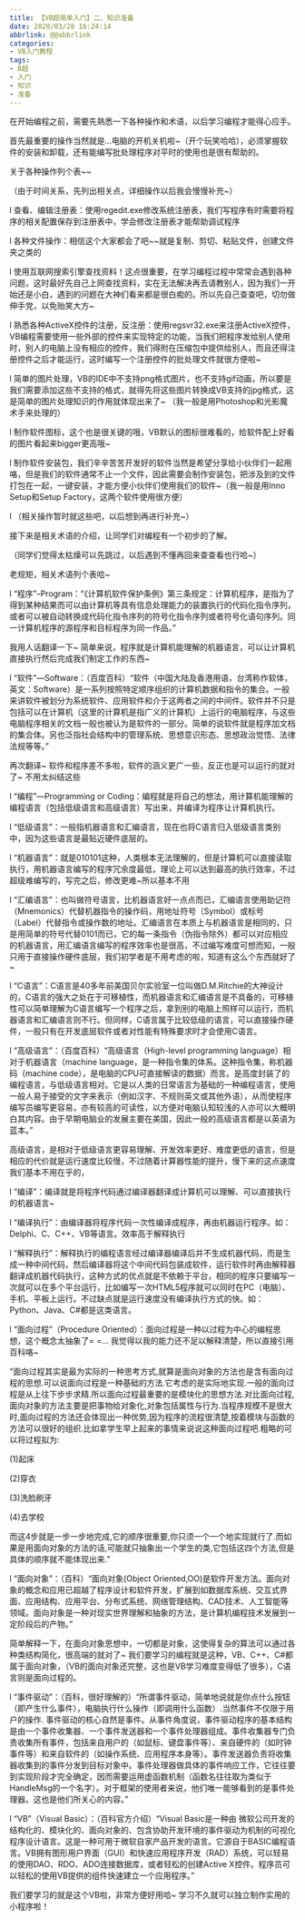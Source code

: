 ```yaml
---
title: 【VB超简单入门】二、知识准备
date: 2020/03/28 16:24:14
abbrlink: @@abbrlink
categories:
- VB入门教程
tags:
- B超
- 入门
- 知识
- 准备
---
```

在开始编程之前，需要先熟悉一下各种操作和术语，以后学习编程才能得心应手。

首先最重要的操作当然就是…电脑的开机关机啦~（开个玩笑哈哈），必须掌握软件的安装和卸载，还有能编写批处理程序对平时的使用也是很有帮助的。

 

关于各种操作列个表~~

（由于时间关系，先列出相关点，详细操作以后我会慢慢补充~）

 

l 查看、编辑注册表：使用regedit.exe修改系统注册表，我们写程序有时需要将程序的相关配置保存到注册表中，学会修改注册表才能帮助调试程序

 

l 各种文件操作：相信这个大家都会了吧~~就是复制、剪切、粘贴文件，创建文件夹之类的

 

l 使用互联网搜索引擎查找资料！这点很重要，在学习编程过程中常常会遇到各种问题，这时最好先自己上网查找资料，实在无法解决再去请教别人，因为我们一开始还是小白，遇到的问题在大神们看来都是很白痴的。所以先自己查查吧，切勿做伸手党，以免贻笑大方~

 

l 熟悉各种ActiveX控件的注册，反注册：使用regsvr32.exe来注册ActiveX控件，VB编程需要使用一些外部的控件来实现特定的功能，当我们把程序发给别人使用时，别人的电脑上没有相应的控件，我们得附在压缩包中提供给别人，而且还得注册控件之后才能运行，这时编写一个注册控件的批处理文件就很方便啦~

 

l 简单的图片处理，VB的IDE中不支持png格式图片，也不支持gif动画，所以要是我们需要添加这些不支持的格式，就得先将这些图片转换成VB支持的jpg格式，这是简单的图片处理知识的作用就体现出来了~ （我一般是用Photoshop和光影魔术手来处理的）

 

l 制作软件图标，这个也是很关键的哦，VB默认的图标很难看的，给软件配上好看的图片看起来bigger更高哦~

 

l 制作软件安装包，我们辛辛苦苦开发好的软件当然是希望分享给小伙伴们一起用咯，但是我们的软件通常不止一个文件，因此需要会制作安装包，把涉及到的文件打包在一起，一键安装，才能方便小伙伴们使用我们的软件~（我一般是用Inno Setup和Setup Factory，这两个软件使用很方便）

 

l （相关操作暂时就这些吧，以后想到再进行补充~）

 

接下来是相关术语的介绍，让同学们对编程有一个初步的了解。

（同学们觉得太枯燥可以先跳过，以后遇到不懂再回来查查看也行哈~）

老规矩，相关术语列个表哈~

 

l “程序”–Program：“《计算机软件保护条例》第三条规定：计算机程序，是指为了得到某种结果而可以由计算机等具有信息处理能力的装置执行的代码化指令序列，或者可以被自动转换成代码化指令序列的符号化指令序列或者符号化语句序列。同一计算机程序的源程序和目标程序为同一作品。”

我用人话翻译一下~ 简单来说，程序就是计算机能理解的机器语言，可以让计算机直接执行然后完成我们制定工作的东西~

 

l “软件”—Software：（百度百科）“软件（中国大陆及香港用语，台湾称作软体，英文：Software）是一系列按照特定顺序组织的计算机数据和指令的集合。一般来讲软件被划分为系统软件、应用软件和介于这两者之间的中间件。软件并不只是包括可以在计算机（这里的计算机是指广义的计算机）上运行的电脑程序，与这些电脑程序相关的文档一般也被认为是软件的一部分。简单的说软件就是程序加文档的集合体。另也泛指社会结构中的管理系统、思想意识形态、思想政治觉悟、法律法规等等。”

再次翻译~ 软件和程序差不多啦，软件的涵义更广一些，反正也是可以运行的就对了~ 不用太纠结这些

 

l “编程”—Programming or Coding：编程就是将自己的想法，用计算机能理解的编程语言（包括低级语言和高级语言）写出来，并编译为程序让计算机执行。

 

l “低级语言”：一般指机器语言和汇编语言，现在也将C语言归入低级语言类别中，因为这些语言是最贴近硬件底层的。

 

l “机器语言”：就是010101这种，人类根本无法理解的，但是计算机可以直接读取执行，用机器语言编写的程序冗余度最低，理论上可以达到最高的执行效率，不过超级难编写的，写完之后，修改更难~所以基本不用

 

l “汇编语言”：也叫做符号语言，比机器语言好一点点而已，汇编语言使用助记符（Mnemonics）代替机器指令的操作码，用地址符号（Symbol）或标号（Label）代替指令或操作数的地址。汇编语言在本质上与机器语言是相同的，只是用简单的符号代替0101而已，它的每一条指令（伪指令除外）都可以对应相应的机器语言，用汇编语言编写的程序效率也是很高，不过编写难度可想而知，一般只用于直接操作硬件底层，我们初学者是不用考虑的啦，知道有这么个东西就好了~

 

l “C语言”：C语言是40多年前美国贝尔实验室一位叫做D.M.Ritchie的大神设计的，C语言的强大之处在于可移植性，而机器语言和汇编语言是不具备的，可移植性可以简单理解为C语言编写一个程序之后，拿到别的电脑上照样可以运行，而机器语言和汇编语言则不行。但同样，C语言属于比较低级的语言，可以直接操作硬件，一般只有在开发底层软件或者对性能有特殊要求时才会使用C语言。

 

l “高级语言”：（百度百科）“高级语言（High-level programming language）相对于机器语言（machine language，是一种指令集的体系。这种指令集，称机器码（machine code），是电脑的CPU可直接解读的数据）而言。是高度封装了的编程语言，与低级语言相对。它是以人类的日常语言为基础的一种编程语言，使用一般人易于接受的文字来表示（例如汉字、不规则英文或其他外语），从而使程序编写员编写更容易，亦有较高的可读性，以方便对电脑认知较浅的人亦可以大概明白其内容。由于早期电脑业的发展主要在美国，因此一般的高级语言都是以英语为蓝本。”

高级语言，是相对于低级语言更容易理解、开发效率更好、难度更低的语言，但是相应的代价就是运行速度比较慢，不过随着计算器性能的提升，慢下来的这点速度我们基本不用在乎的，

 

l “编译”：编译就是将程序代码通过编译器翻译成计算机可以理解、可以直接执行的机器语言~

 

l “编译执行”：由编译器将程序代码一次性编译成程序，再由机器运行程序。如：Delphi、C、C++、VB等语言。效率高于解释执行

 

l “解释执行”：解释执行的编程语言经过编译器编译后并不生成机器代码，而是生成一种中间代码，然后编译器将这个中间代码包装成软件，运行软件时再由解释器翻译成机器代码执行，这种方式的优点就是不依赖于平台，相同的程序只要编写一次就可以在多个平台运行，比如编写一次HTML5程序就可以同时在PC（电脑）、手机、平板上运行。不过缺点就是运行速度没有编译执行方式的快。如：Python、Java、C#都是这类语言。

 

l “面向过程”（Procedure Oriented）：面向过程是一种以过程为中心的编程思想，这个概念太抽象了= =… 我觉得以我的能力还不足以解释清楚，所以直接引用百科咯~

“面向过程其实是最为实际的一种思考方式,就算是面向对象的方法也是含有面向过程的思想.可以说面向过程是一种基础的方法.它考虑的是实际地实现.一般的面向过程是从上往下步步求精.所以面向过程最重要的是模块化的思想方法.对比面向过程,面向对象的方法主要是把事物给对象化,对象包括属性与行为.当程序规模不是很大时,面向过程的方法还会体现出一种优势,因为程序的流程很清楚,按着模块与函数的方法可以很好的组织.比如拿学生早上起来的事情来说说这种面向过程吧.粗略的可以将过程拟为:

(1)起床

(2)穿衣

(3)洗脸刷牙

(4)去学校

而这4步就是一步一步地完成,它的顺序很重要,你只须一个一个地实现就行了.而如果是用面向对象的方法的话,可能就只抽象出一个学生的类,它包括这四个方法,但是具体的顺序就不能体现出来.”

 

l “面向对象”：（百科）“面向对象(Object Oriented,OO)是软件开发方法。面向对象的概念和应用已超越了程序设计和软件开发，扩展到如数据库系统、交互式界面、应用结构、应用平台、分布式系统、网络管理结构、CAD技术、人工智能等领域。面向对象是一种对现实世界理解和抽象的方法，是计算机编程技术发展到一定阶段后的产物。”

简单解释一下，在面向对象思想中，一切都是对象，这使得复杂的算法可以通过各种类结构简化，很高端的就对了~ 我们要学习的编程就是这种，VB、C++、C#都属于面向对象，（VB的面向对象还完整，这也是VB学习难度变得低了很多），C语言则是面向过程的。

 

l “事件驱动”：（百科，很好理解的）“所谓事件驱动，简单地说就是你点什么按钮（即产生什么事件），电脑执行什么操作（即调用什么函数）.当然事件不仅限于用户的操作. 事件驱动的核心自然是事件。从事件角度说，事件驱动程序的基本结构是由一个事件收集器、一个事件发送器和一个事件处理器组成。事件收集器专门负责收集所有事件，包括来自用户的（如鼠标、键盘事件等）、来自硬件的（如时钟事件等）和来自软件的（如操作系统、应用程序本身等）。事件发送器负责将收集器收集到的事件分发到目标对象中。事件处理器做具体的事件响应工作，它往往要到实现阶段才完全确定，因而需要运用虚函数机制（函数名往往取为类似于HandleMsg的一个名字）。对于框架的使用者来说，他们唯一能够看到的是事件处理器。这也是他们所关心的内容。”

 

l “VB”（Visual Basic）：（百科官方介绍）“Visual Basic是一种由 微软公司开发的结构化的、模块化的、面向对象的、包含协助开发环境的事件驱动为机制的可视化程序设计语言。这是一种可用于微软自家产品开发的语言。它源自于BASIC编程语言。VB拥有图形用户界面（GUI）和快速应用程序开发（RAD）系统，可以轻易的使用DAO、RDO、ADO连接数据库，或者轻松的创建Active X控件。程序员可以轻松的使用VB提供的组件快速建立一个应用程序。”

我们要学习的就是这个VB啦，非常方便好用哈~ 学习不久就可以独立制作实用的小程序啦！
